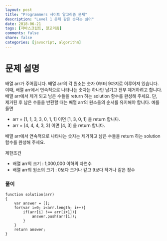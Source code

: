 ```yaml
---
layout: post
title: "Programmers 사이트 알고리즘 문제"
description: "Level 1 문제 같은 숫자는 싫어"
date: 2018-06-21
tags: [자바스크립트, 알고리즘]
comments: false
share: false
categories: [javscript, algorithm]
---
```




# 문제 설명
배열 arr가 주어집니다. 배열 arr의 각 원소는 숫자 0부터 9까지로 이루어져 있습니다. 이때, 배열 arr에서 연속적으로 나타나는 숫자는 하나만 남기고 전부 제거하려고 합니다. 배열 arr에서 제거 되고 남은 수들을 return 하는 solution 함수를 완성해 주세요. 단, 제거된 후 남은 수들을 반환할 때는 배열 arr의 원소들의 순서를 유지해야 합니다.
예를들면

* arr = [1, 1, 3, 3, 0, 1, 1] 이면 [1, 3, 0, 1] 을 return 합니다.
* arr = [4, 4, 4, 3, 3] 이면 [4, 3] 을 return 합니다.

배열 arr에서 연속적으로 나타나는 숫자는 제거하고 남은 수들을 return 하는 solution 함수를 완성해 주세요.


제한조건

* 배열 arr의 크기 : 1,000,000 이하의 자연수
* 배열 arr의 원소의 크기 : 0보다 크거나 같고 9보다 작거나 같은 정수


### 풀이

```
function solution(arr)
{
    var answer = [];
    for(var i=0; i<arr.length; i++){
        if(arr[i] !== arr[i+1]){
            answer.push(arr[i]);
        }
    }
    return answer;
}
```




